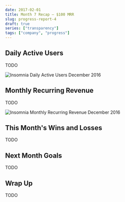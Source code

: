 ```yaml
---
date: 2017-02-01
title: Month 7 Recap – $100 MRR
slug: progress-report-4
draft: true
series: ["transparency"]
tags: ["company", "progress"]
---
```




<!--more-->

## Daily Active Users

TODO

![Insomnia Daily Active Users December 2016](/images/blog/dau-7.png)

## Monthly Recurring Revenue

TODO

![Insomnia Monthly Recurring Revenue December 2016](/images/blog/mrr-7.png)

## This Month's Wins and Losses

TODO

## Next Month Goals

TODO

## Wrap Up

TODO
